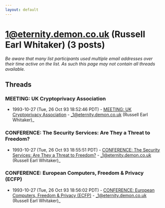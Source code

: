 ```yaml
---
layout: default
---
```


# 1@eternity.demon.co.uk (Russell Earl Whitaker) (3 posts)

_Be aware that many list participants used multiple email addresses over their time active on the list. As such this page may not contain all threads available._

## Threads

### MEETING: UK Cryptoprivacy Association
+ 1993-10-27 (Tue, 26 Oct 93 18:52:46 PDT) - [MEETING: UK Cryptoprivacy Association](/archive/1993/10/9acde1954f966889ec32ef793274af867ccc9d09f7aec2f911c9fa7232484963) - _1@eternity.demon.co.uk (Russell Earl Whitaker)_

### CONFERENCE: The Security Services: Are They a Threat to Freedom?
+ 1993-10-27 (Tue, 26 Oct 93 18:55:51 PDT) - [CONFERENCE: The Security Services: Are They a Threat to Freedom?](/archive/1993/10/66bb90706d8c5dada11803d40de263c817941b9fc1aa75b1a7cd3ef0b325efd5) - _1@eternity.demon.co.uk (Russell Earl Whitaker)_

### CONFERENCE: European Computers, Freedom & Privacy (ECFP)
+ 1993-10-27 (Tue, 26 Oct 93 18:56:02 PDT) - [CONFERENCE: European Computers, Freedom & Privacy (ECFP)](/archive/1993/10/463e8a963ab62ad790ed1f6d6504fb1fef9d638b804e2dbffdfcfa86eec8c0a3) - _1@eternity.demon.co.uk (Russell Earl Whitaker)_

